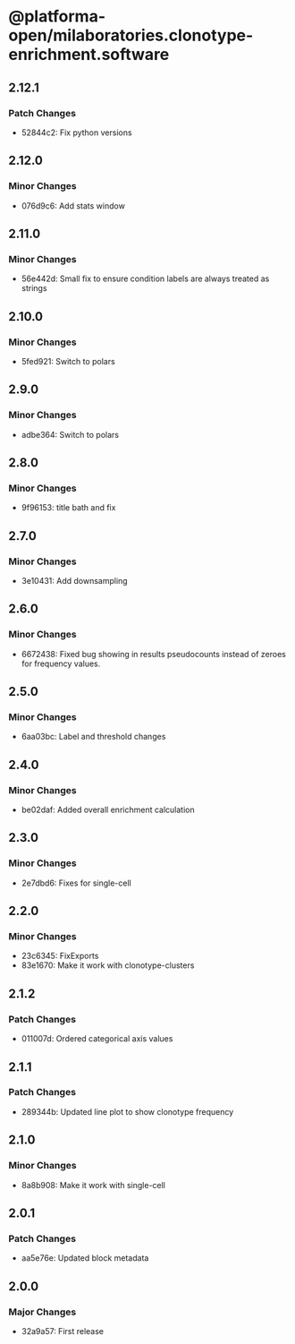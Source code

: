 # @platforma-open/milaboratories.clonotype-enrichment.software

## 2.12.1

### Patch Changes

- 52844c2: Fix python versions

## 2.12.0

### Minor Changes

- 076d9c6: Add stats window

## 2.11.0

### Minor Changes

- 56e442d: Small fix to ensure condition labels are always treated as strings

## 2.10.0

### Minor Changes

- 5fed921: Switch to polars

## 2.9.0

### Minor Changes

- adbe364: Switch to polars

## 2.8.0

### Minor Changes

- 9f96153: title bath and fix

## 2.7.0

### Minor Changes

- 3e10431: Add downsampling

## 2.6.0

### Minor Changes

- 6672438: Fixed bug showing in results pseudocounts instead of zeroes for frequency values.

## 2.5.0

### Minor Changes

- 6aa03bc: Label and threshold changes

## 2.4.0

### Minor Changes

- be02daf: Added overall enrichment calculation

## 2.3.0

### Minor Changes

- 2e7dbd6: Fixes for single-cell

## 2.2.0

### Minor Changes

- 23c6345: FixExports
- 83e1670: Make it work with clonotype-clusters

## 2.1.2

### Patch Changes

- 011007d: Ordered categorical axis values

## 2.1.1

### Patch Changes

- 289344b: Updated line plot to show clonotype frequency

## 2.1.0

### Minor Changes

- 8a8b908: Make it work with single-cell

## 2.0.1

### Patch Changes

- aa5e76e: Updated block metadata

## 2.0.0

### Major Changes

- 32a9a57: First release
